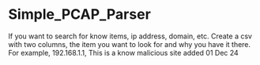 # Simple_PCAP_Parser

If you want to search for know items, ip address, domain, etc.  Create a csv with two columns, the item you want to look for and why you have it there.  
For example, 192.168.1.1, This is a know malicious site added 01 Dec 24


